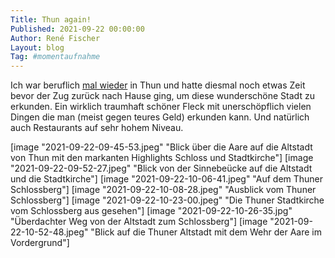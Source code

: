 ```yaml
---
Title: Thun again!
Published: 2021-09-22 00:00:00
Author: René Fischer
Layout: blog
Tag: #momentaufnahme
---
```

Ich war beruflich [mal wieder](/am-thuner-see) in Thun und hatte diesmal noch etwas Zeit bevor der Zug zurück nach Hause ging, um diese wunderschöne Stadt zu erkunden. Ein wirklich traumhaft schöner Fleck mit unerschöpflich vielen Dingen die man (meist gegen teures Geld) erkunden kann. Und natürlich auch Restaurants auf sehr hohem Niveau.

[image "2021-09-22-09-45-53.jpeg" "Blick über die Aare auf die Altstadt von Thun mit den markanten Highlights Schloss und Stadtkirche"]
[image "2021-09-22-09-52-27.jpeg" "Blick von der Sinnebeücke auf die Altstadt und die Stadtkirche"]
[image "2021-09-22-10-06-41.jpeg" "Auf dem Thuner Schlossberg"]
[image "2021-09-22-10-08-28.jpeg" "Ausblick vom Thuner Schlossberg"]
[image "2021-09-22-10-23-00.jpeg" "Die Thuner Stadtkirche vom Schlossberg aus gesehen"]
[image "2021-09-22-10-26-35.jpg" "Überdachter Weg von der Altstadt zum Schlossberg"]
[image "2021-09-22-10-52-48.jpeg" "Blick auf die Thuner Altstadt mit dem Wehr der Aare im Vordergrund"]
